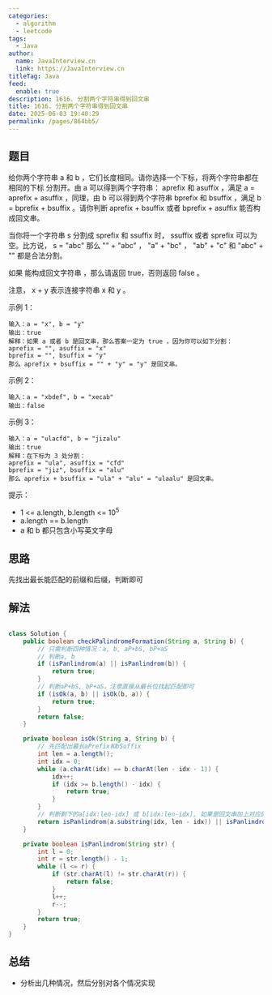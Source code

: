 ```yaml
---
categories: 
  - algorithm
  - leetcode
tags: 
  - Java
author: 
  name: JavaInterview.cn
  link: https://JavaInterview.cn
titleTag: Java
feed: 
  enable: true
description: 1616. 分割两个字符串得到回文串
title: 1616. 分割两个字符串得到回文串
date: 2025-06-03 19:40:29
permalink: /pages/864bb5/
---
```


## 题目

给你两个字符串 a 和 b ，它们长度相同。请你选择一个下标，将两个字符串都在 相同的下标 分割开。由 a 可以得到两个字符串： aprefix 和 asuffix ，满足 a = aprefix + asuffix ，同理，由 b 可以得到两个字符串 bprefix 和 bsuffix ，满足 b = bprefix + bsuffix 。请你判断 aprefix + bsuffix 或者 bprefix + asuffix 能否构成回文串。

当你将一个字符串 s 分割成 sprefix 和 ssuffix 时， ssuffix 或者 sprefix 可以为空。比方说， s = "abc" 那么 "" + "abc" ， "a" + "bc" ， "ab" + "c" 和 "abc" + "" 都是合法分割。

如果 能构成回文字符串 ，那么请返回 true，否则返回 false 。

注意， x + y 表示连接字符串 x 和 y 。



示例 1：

    输入：a = "x", b = "y"
    输出：true
    解释：如果 a 或者 b 是回文串，那么答案一定为 true ，因为你可以如下分割：
    aprefix = "", asuffix = "x"
    bprefix = "", bsuffix = "y"
    那么 aprefix + bsuffix = "" + "y" = "y" 是回文串。
示例 2：

    输入：a = "xbdef", b = "xecab"
    输出：false
示例 3：

    输入：a = "ulacfd", b = "jizalu"
    输出：true
    解释：在下标为 3 处分割：
    aprefix = "ula", asuffix = "cfd"
    bprefix = "jiz", bsuffix = "alu"
    那么 aprefix + bsuffix = "ula" + "alu" = "ulaalu" 是回文串。


提示：

* 1 <= a.length, b.length <= 10<sup>5</sup>
* a.length == b.length
* a 和 b 都只包含小写英文字母

## 思路

先找出最长能匹配的前缀和后缀，判断即可

## 解法
```java

class Solution {
    public boolean checkPalindromeFormation(String a, String b) {
        // 只需判断四种情况：a, b, aP+bS, bP+aS
        // 判断a, b
        if (isPanlindrom(a) || isPanlindrom(b)) {
            return true;
        }
        // 判断aP+bS, bP+aS，注意直接从最长位找起匹配即可
        if (isOk(a, b) || isOk(b, a)) {
            return true;
        }
        return false;
    }

    private boolean isOk(String a, String b) {
        // 先匹配出最长aPrefix和bSuffix
        int len = a.length();
        int idx = 0;
        while (a.charAt(idx) == b.charAt(len - idx - 1)) {
            idx++;
            if (idx >= b.length() - idx) {
                return true;
            }
        }
        // 判断剩下的a[idx:len-idx] 或 b[idx:len-idx], 如果是回文串加上对应的aPrefix和bSuffix则可得到完整结果
        return isPanlindrom(a.substring(idx, len - idx)) || isPanlindrom(b.substring(idx, len - idx));
    }

    private boolean isPanlindrom(String str) {
        int l = 0;
        int r = str.length() - 1;
        while (l <= r) {
            if (str.charAt(l) != str.charAt(r)) {
                return false;
            }
            l++;
            r--;
        }
        return true;
    }
}
```

## 总结

- 分析出几种情况，然后分别对各个情况实现 
